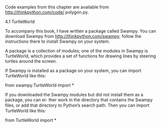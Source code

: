 Code examples from this chapter are available from http://thinkpython.com/code/ polygon.py.

4.1 TurtleWorld

To accompany this book, I have written a package called Swampy. You can download Swampy from http://thinkpython.com/swampy; follow the instructions there to install Swampy on your system.

A package is a collection of modules; one of the modules in Swampy is TurtleWorld, which provides a set of functions for drawing lines by steering turtles around the screen.

If Swampy is installed as a package on your system, you can import TurtleWorld like this:

from swampy.TurtleWorld import *

If you downloaded the Swampy modules but did not install them as a package, you can ei- ther work in the directory that contains the Swampy ﬁles, or add that directory to Python’s search path. Then you can import TurtleWorld like this:

from TurtleWorld import *